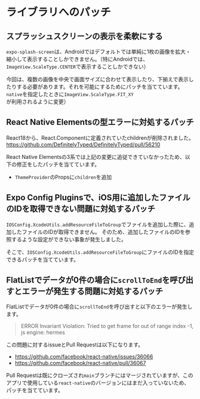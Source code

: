 # ライブラリへのパッチ

## スプラッシュスクリーンの表示を柔軟にする

`expo-splash-screen`は、Androidではデフォルトでは単純に1枚の画像を拡大・縮小して表示することしかできません。（特にAndroidでは、`ImageView.ScaleType.CENTER`で表示することしかできない）

今回は、複数の画像を中央で画面サイズに合わせて表示したり、下揃えで表示したりする必要があります。それを可能にするためにパッチを当てています。`native`を指定したときに`ImageView.ScaleType.FIT_XY`が利用されるように変更）

## React Native Elementsの型エラーに対処するパッチ

React18から、React.Componentに定義されていたchildrenが削除されました。
https://github.com/DefinitelyTyped/DefinitelyTyped/pull/56210

React Native Elementsの3系では上記の変更に追従できていなかったため、以下の修正をしたパッチを当てています。
* `ThemeProvider`のPropsに`children`を追加

## Expo Config Pluginsで、iOS用に追加したファイルのIDを取得できない問題に対処するパッチ

`IOSConfig.XcodeUtils.addResourceFileToGroup`でファイルを追加した際に、追加したファイルのIDが取得できません。
そのため、追加したファイルのIDを参照するような設定ができない事象が発生しました。

そこで、`IOSConfig.XcodeUtils.addResourceFileToGroup`にファイルのIDを指定できるパッチを当てています。

## FlatListでデータが0件の場合に`scrollToEnd`を呼び出すとエラーが発生する問題に対処するパッチ

FlatListでデータが0件の場合に`scrollToEnd`を呼び出すと以下のエラーが発生します。

> ERROR  Invariant Violation: Tried to get frame for out of range index -1, js engine: hermes

この問題に対するissueとPull Requestは以下になります。
* https://github.com/facebook/react-native/issues/36066
* https://github.com/facebook/react-native/pull/36067

Pull Requestは既にクローズされ`main`ブランチにはマージされていますが、このアプリで使用している`react-native`のバージョンにはまだ入っていないため、パッチを当てています。
